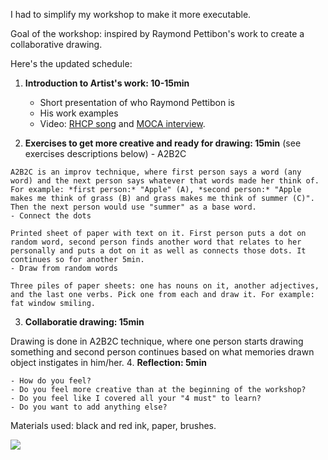 I had to simplify my workshop to make it more executable.

Goal of the workshop: inspired by Raymond Pettibon's work to create a collaborative drawing.

Here's the updated schedule:
  1. **Introduction to Artist's work: 10-15min**
      - Short presentation of who Raymond Pettibon is
      - His work examples
      - Video: [RHCP song](https://www.youtube.com/watch?v=qOgFHMEJMeY) and [MOCA interview](https://www.youtube.com/watch?v=Cg6TmR3v5rc).
      
      
  2.  **Exercises to get more creative and ready for drawing: 15min** (see exercises descriptions below)
    - A2B2C
    
    A2B2C is an improv technique, where first person says a word (any word) and the next person says whatever that words made her think of. For example: *first person:* "Apple" (A), *second person:* "Apple makes me think of grass (B) and grass makes me think of summer (C)". Then the next person would use "summer" as a base word.
    - Connect the dots
    
    Printed sheet of paper with text on it. First person puts a dot on random word, second person finds another word that relates to her personally and puts a dot on it as well as connects those dots. It continues so for another 5min.
    - Draw from random words
    
    Three piles of paper sheets: one has nouns on it, another adjectives, and the last one verbs. Pick one from each and draw it. For example: fat window smiling.
    
  3. **Collaboratie drawing: 15min**
  
  Drawing is done in A2B2C technique, where one person starts drawing something and second person continues based on what memories drawn object instigates in him/her.
  4. **Reflection: 5min**
 
    - How do you feel?
    - Do you feel more creative than at the beginning of the workshop?
    - Do you feel like I covered all your "4 must" to learn?
    - Do you want to add anything else?
  
 Materials used: black and red ink, paper, brushes.
  
![](https://c1.staticflickr.com/3/2617/33071428366_6f82829953.jpg)
